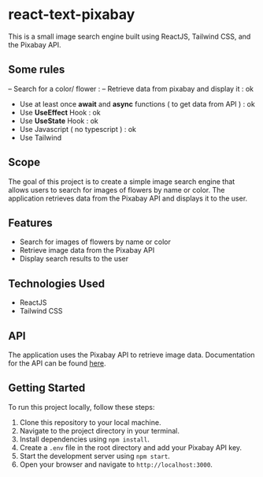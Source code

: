 
# react-text-pixabay

This is a small image search engine built using ReactJS, Tailwind CSS, and the Pixabay API.

## Some rules

– Search for a color/ flower :
– Retrieve data from pixabay and display it : ok
- Use at least once **await** and **async** functions ( to get data from API ) : ok
- Use **UseEffect** Hook : ok
- Use **UseState** Hook : ok
- Use Javascript ( no typescript ) : ok
- Use Tailwind

## Scope

The goal of this project is to create a simple image search engine that allows users to search for images of flowers by name or color. The application retrieves data from the Pixabay API and displays it to the user.

## Features

- Search for images of flowers by name or color
- Retrieve image data from the Pixabay API
- Display search results to the user

## Technologies Used

- ReactJS
- Tailwind CSS

## API

The application uses the Pixabay API to retrieve image data. Documentation for the API can be found [here](https://pixabay.com/api/docs/).

## Getting Started

To run this project locally, follow these steps:

1. Clone this repository to your local machine.
2. Navigate to the project directory in your terminal.
3. Install dependencies using `npm install`.
4. Create a `.env` file in the root directory and add your Pixabay API key.
5. Start the development server using `npm start`.
6. Open your browser and navigate to `http://localhost:3000`.
